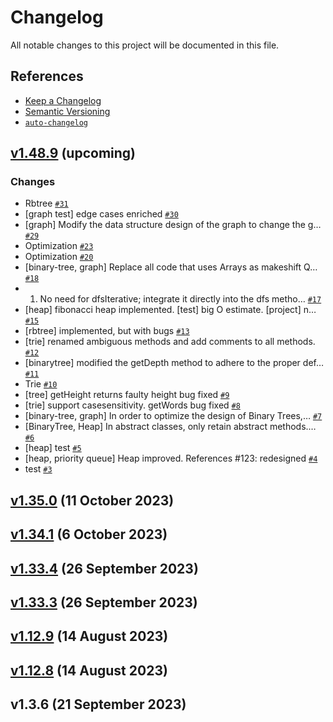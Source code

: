 # Changelog

All notable changes to this project will be documented in this file.

## References

- [Keep a Changelog](https://keepachangelog.com/en/1.0.0/)
- [Semantic Versioning](https://semver.org/spec/v2.0.0.html)
- [`auto-changelog`](https://github.com/CookPete/auto-changelog)

## [v1.48.9](https://github.com/zrwusa/data-structure-typed/compare/v1.35.0...main) (upcoming)

### Changes

- Rbtree [`#31`](https://github.com/zrwusa/data-structure-typed/pull/31)
- [graph test] edge cases enriched [`#30`](https://github.com/zrwusa/data-structure-typed/pull/30)
- [graph] Modify the data structure design of the graph to change the g… [`#29`](https://github.com/zrwusa/data-structure-typed/pull/29)
- Optimization [`#23`](https://github.com/zrwusa/data-structure-typed/pull/23)
- Optimization [`#20`](https://github.com/zrwusa/data-structure-typed/pull/20)
- [binary-tree, graph] Replace all code that uses Arrays as makeshift Q… [`#18`](https://github.com/zrwusa/data-structure-typed/pull/18)
- 1. No need for dfsIterative; integrate it directly into the dfs metho… [`#17`](https://github.com/zrwusa/data-structure-typed/pull/17)
- [heap] fibonacci heap implemented. [test] big O estimate. [project] n… [`#15`](https://github.com/zrwusa/data-structure-typed/pull/15)
- [rbtree] implemented, but with bugs [`#13`](https://github.com/zrwusa/data-structure-typed/pull/13)
- [trie] renamed ambiguous methods and add comments to all methods. [`#12`](https://github.com/zrwusa/data-structure-typed/pull/12)
- [binarytree] modified the getDepth method to adhere to the proper def… [`#11`](https://github.com/zrwusa/data-structure-typed/pull/11)
- Trie [`#10`](https://github.com/zrwusa/data-structure-typed/pull/10)
- [tree] getHeight returns faulty height bug fixed [`#9`](https://github.com/zrwusa/data-structure-typed/pull/9)
- [trie] support casesensitivity. getWords bug fixed [`#8`](https://github.com/zrwusa/data-structure-typed/pull/8)
- [binary-tree, graph] In order to optimize the design of Binary Trees,… [`#7`](https://github.com/zrwusa/data-structure-typed/pull/7)
- [BinaryTree, Heap] In abstract classes, only retain abstract methods.… [`#6`](https://github.com/zrwusa/data-structure-typed/pull/6)
- [heap] test [`#5`](https://github.com/zrwusa/data-structure-typed/pull/5)
- [heap, priority queue] Heap improved. References #123: redesigned [`#4`](https://github.com/zrwusa/data-structure-typed/pull/4)
- test [`#3`](https://github.com/zrwusa/data-structure-typed/pull/3)

## [v1.35.0](https://github.com/zrwusa/data-structure-typed/compare/v1.34.1...v1.35.0) (11 October 2023)

## [v1.34.1](https://github.com/zrwusa/data-structure-typed/compare/v1.33.4...v1.34.1) (6 October 2023)

## [v1.33.4](https://github.com/zrwusa/data-structure-typed/compare/v1.33.3...v1.33.4) (26 September 2023)

## [v1.33.3](https://github.com/zrwusa/data-structure-typed/compare/v1.12.9...v1.33.3) (26 September 2023)

## [v1.12.9](https://github.com/zrwusa/data-structure-typed/compare/v1.12.8...v1.12.9) (14 August 2023)

## [v1.12.8](https://github.com/zrwusa/data-structure-typed/compare/v1.3.6...v1.12.8) (14 August 2023)

## v1.3.6 (21 September 2023)
